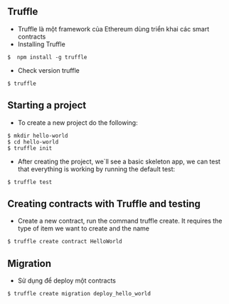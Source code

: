 ## Truffle
* Truffle là một framework của Ethereum dùng triển khai các smart contracts
* Installing Truffle
```
$  npm install -g truffle
```
* Check version truffle
```
$ truffle
```

## Starting a project
* To create a new project do the following:
```
$ mkdir hello-world
$ cd hello-world
$ truffle init
```
* After creating the project, we`ll see a basic skeleton app, we can test that everything is working by running the default test:
```
$ truffle test
```

## Creating contracts with Truffle and testing
* Create a new contract, run the command truffle create. It requires the type of item we want to create and the name
```
$ truffle create contract HelloWorld
```

## Migration
* Sử dụng để deploy một contracts
```
$ truffle create migration deploy_hello_world
```